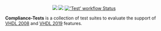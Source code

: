 <p align="center">
  <a title="Documentation" href="https://VHDL.github.io/Compliance-Tests"><img src="https://img.shields.io/website.svg?label=VHDL.github.io%2FCompliance-Tests&longCache=true&style=flat-square&url=http%3A%2F%2FVHDL.github.io%2FCompliance-Tests%2Findex.html&logo=GitHub"></a><!--
  -->
  <a title="Join the chat at https://gitter.im/vhdl/General" href="https://gitter.im/vhdl/General?utm_source=badge&utm_medium=badge&utm_campaign=pr-badge&utm_content=badge"><img src="https://img.shields.io/badge/Chat-on%20gitter-4db797.svg?longCache=true&style=flat-square&logo=gitter&logoColor=e8ecef"></a><!--
  -->
  <a title="'Test' workflow Status" href="https://github.com/VHDL/Compliance-Tests/actions/workflows/Test.yml"><img alt="'Test' workflow Status" src="https://img.shields.io/github/actions/workflow/status/VHDL/Compliance-Tests/Test.yml?branch=main&longCache=true&style=flat-square&label=Test&logo=github%20actions&logoColor=fff"></a><!--
  -->
</p>

**Compliance-Tests** is a collection of test suites to evaluate the support of [VHDL 2008](https://standards.ieee.org/standard/1076-2008.html) and [VHDL 2019](https://standards.ieee.org/standard/1076-2019.html) features.

